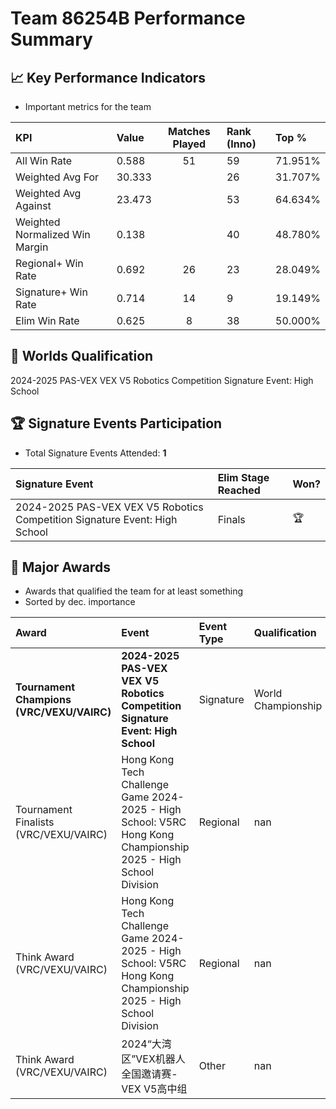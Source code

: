 # Team 86254B Performance Summary

## 📈 Key Performance Indicators
- Important metrics for the team

| KPI | Value | Matches Played | Rank (Inno) | Top % |
|:---|:-----|:--------------:|:----|:-----|
| All Win Rate | 0.588 | 51 | 59 | 71.951% |
| Weighted Avg For | 30.333 |  | 26 | 31.707% |
| Weighted Avg Against | 23.473 |  | 53 | 64.634% |
| Weighted Normalized Win Margin | 0.138 |  | 40 | 48.780% |
| Regional+ Win Rate | 0.692 | 26 | 23 | 28.049% |
| Signature+ Win Rate | 0.714 | 14 | 9 | 19.149% |
| Elim Win Rate | 0.625 | 8 | 38 | 50.000% |


## 🎯 Worlds Qualification
2024-2025 PAS-VEX VEX V5 Robotics Competition Signature Event: High School

## 🏆 Signature Events Participation
- Total Signature Events Attended: **1**

| Signature Event | Elim Stage Reached | Won? |
|:----------------|:-------------------|:----|
| 2024-2025 PAS-VEX VEX V5 Robotics Competition Signature Event: High School | Finals | 🏆 |


## 🥇 Major Awards
- Awards that qualified the team for at least something
- Sorted by dec. importance

| Award | Event | Event Type | Qualification |
|:------|:------|:-----------|:--------------|
| **Tournament Champions (VRC/VEXU/VAIRC)** | **2024-2025 PAS-VEX VEX V5 Robotics Competition Signature Event: High School** | Signature | World Championship |
| Tournament Finalists (VRC/VEXU/VAIRC) | Hong Kong Tech Challenge Game 2024-2025 - High School: V5RC Hong Kong Championship 2025 - High School Division | Regional | nan |
| Think Award (VRC/VEXU/VAIRC) | Hong Kong Tech Challenge Game 2024-2025 - High School: V5RC Hong Kong Championship 2025 - High School Division | Regional | nan |
| Think Award (VRC/VEXU/VAIRC) | 2024“大湾区”VEX机器人全国邀请赛-VEX V5高中组 | Other | nan |

